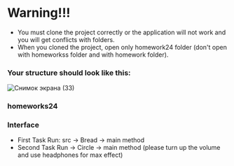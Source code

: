 # Warning!!!

  * You must clone the project correctly or the application will not work and you will get conflicts with folders.
  * When you cloned the project, open only homework24 folder (don't open with homeworkss folder and with homework folder).

### Your structure should look like this:
![Снимок экрана (33)](https://user-images.githubusercontent.com/71791856/103141832-5a0b0b00-4724-11eb-8e02-d4ef22b0e080.png)

### homeworks24
### Interface

  * First Task Run: src -> Bread -> main method
  * Second Task Run -> Circle -> main method (please turn up the volume and use headphones for max effect)

